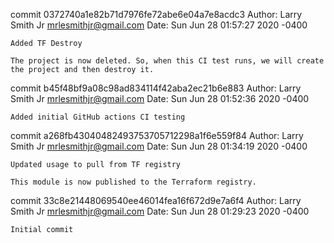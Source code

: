 commit 0372740a1e82b71d7976fe72abe6e04a7e8acdc3
Author: Larry Smith Jr <mrlesmithjr@gmail.com>
Date:   Sun Jun 28 01:57:27 2020 -0400

    Added TF Destroy
    
    The project is now deleted. So, when this CI test runs, we will create
    the project and then destroy it.

commit b45f48bf9a08c98ad834114f42aba2ec21b6e883
Author: Larry Smith Jr <mrlesmithjr@gmail.com>
Date:   Sun Jun 28 01:52:36 2020 -0400

    Added initial GitHub actions CI testing

commit a268fb43040482493753705712298a1f6e559f84
Author: Larry Smith Jr <mrlesmithjr@gmail.com>
Date:   Sun Jun 28 01:34:19 2020 -0400

    Updated usage to pull from TF registry
    
    This module is now published to the Terraform registry.

commit 33c8e21448069540ee46014fea16f672d9e7a6f4
Author: Larry Smith Jr <mrlesmithjr@gmail.com>
Date:   Sun Jun 28 01:29:23 2020 -0400

    Initial commit
